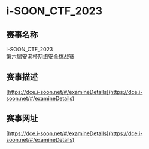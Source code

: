# i-SOON_CTF_2023

## 赛事名称

i-SOON_CTF_2023   
第六届安洵杯网络安全挑战赛   

## 赛事描述

[https://dce.i-soon.net/#/examineDetails](https://dce.i-soon.net/#/examineDetails)

## 赛事网址

[https://dce.i-soon.net/#/examineDetails](https://dce.i-soon.net/#/examineDetails)